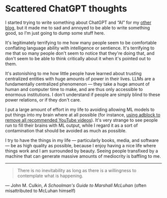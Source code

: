 # Scattered ChatGPT thoughts

I started trying to write something about ChatGPT and “AI” for my [other blog](https://blog.wesleyac.com), but it made me to sad and annoyed to be able to write something good, so I'm just going to dump some stuff here.

It's legitimately terrifying to me how many people seem to be comfortable conflating language ability with intelligence or sentience. It's terrifying to me that so many people don't seem to notice that they're doing that, and don't seem to be able to think critically about it when it's pointed out to them.

It's astonishing to me how little people have learned about trusting centralized entities with huge amounts of power in their lives. LLMs are a fundamentally centralized phenomenon — they take a huge amount of human and computer time to make, and are thus only accessible to enormous institutions. I don't understand if people are simply blind to these power relations, or if they don't care.

I put a large amount of effort in my life to avoiding allowing ML models to put things into my brain where at all possible (for instance, [using adblock to remove all recommended YouTube videos](https://wesleyac.com/youtube/)). It's very strange to see people run to fill their brains with ML output, while I regard it as a sort of contamination that should be avoided as much as possible.

I try to have the things in my life — particularly books, media, and software — be as high quality as possible, because I enjoy having a nice life where things work and I am surrounded by beauty. Seeing people transfixed by a machine that can generate massive amounts of mediocrity is baffling to me.

---

> There is no inevitability as long as there is a willingness to contemplate what is happening.

— John M. Culkin, *A Schoolman's Guide to Marshall McLuhan* (often misattributed to McLuhan himself)
